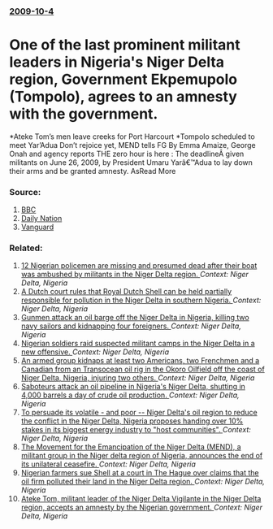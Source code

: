 ### [2009-10-4](/news/2009/10/4/index.md)

#  One of the last prominent militant leaders in Nigeria's Niger Delta region, Government Ekpemupolo (Tompolo), agrees to an amnesty with the government. 

*Ateke Tom&#8217;s men leave creeks for Port Harcourt *Tompolo scheduled to meet Yar&#8217;Adua Don&#8217;t rejoice yet, MEND tells FG By Emma Amaize, George Onah and agency reports THE zero hour is here : The deadlineÂ given militants on June 26, 2009, by President Umaru Yarâ€™Adua to lay down their arms and be granted amnesty. AsRead More


### Source:

1. [BBC](http://news.bbc.co.uk/1/hi/world/africa/8289171.stm)
2. [Daily Nation](http://www.nation.co.ke/News/africa/-/1066/668060/-/1368uhtz/-/)
3. [Vanguard](http://www.vanguardngr.com/2009/10/04/amnesty-deadline-militants-in-last-minute-rush-to-surrender/)

### Related:

1. [12 Nigerian policemen are missing and presumed dead after their boat was ambushed by militants in the Niger Delta region. ](/news/2013/04/7/12-nigerian-policemen-are-missing-and-presumed-dead-after-their-boat-was-ambushed-by-militants-in-the-niger-delta-region.md) _Context: Niger Delta, Nigeria_
2. [A Dutch court rules that Royal Dutch Shell can be held partially responsible for pollution in the Niger Delta in southern Nigeria. ](/news/2013/01/30/a-dutch-court-rules-that-royal-dutch-shell-can-be-held-partially-responsible-for-pollution-in-the-niger-delta-in-southern-nigeria.md) _Context: Niger Delta, Nigeria_
3. [Gunmen attack an oil barge off the Niger Delta in Nigeria, killing two navy sailors and kidnapping four foreigners. ](/news/2012/08/4/gunmen-attack-an-oil-barge-off-the-niger-delta-in-nigeria-killing-two-navy-sailors-and-kidnapping-four-foreigners.md) _Context: Niger Delta, Nigeria_
4. [Nigerian soldiers raid suspected militant camps in the Niger Delta in a new offensive. ](/news/2011/05/12/nigerian-soldiers-raid-suspected-militant-camps-in-the-niger-delta-in-a-new-offensive.md) _Context: Niger Delta, Nigeria_
5. [An armed group kidnaps at least two Americans, two Frenchmen and a Canadian from an Transocean oil rig in the Okoro Oilfield off the coast of Niger Delta, Nigeria, injuring two others. ](/news/2010/11/8/an-armed-group-kidnaps-at-least-two-americans-two-frenchmen-and-a-canadian-from-an-transocean-oil-rig-in-the-okoro-oilfield-off-the-coast-o.md) _Context: Niger Delta, Nigeria_
6. [Saboteurs attack an oil pipeline in Nigeria's Niger Delta, shutting in 4,000 barrels a day of crude oil production. ](/news/2010/10/29/saboteurs-attack-an-oil-pipeline-in-nigeria-s-niger-delta-shutting-in-4-000-barrels-a-day-of-crude-oil-production.md) _Context: Niger Delta, Nigeria_
7. [To persuade its volatile - and poor -- Niger Delta's oil region to reduce the conflict in the Niger Delta, Nigeria proposes handing over 10% stakes in its biggest energy industry to "host communities". ](/news/2010/02/19/to-persuade-its-volatile-a-and-poor-niger-delta-s-oil-region-to-reduce-the-conflict-in-the-niger-delta-nigeria-proposes-handing-over-1.md) _Context: Niger Delta, Nigeria_
8. [The Movement for the Emancipation of the Niger Delta (MEND), a militant group in the Niger delta region of Nigeria, announces the end of its unilateral ceasefire. ](/news/2010/01/31/the-movement-for-the-emancipation-of-the-niger-delta-mend-a-militant-group-in-the-niger-delta-region-of-nigeria-announces-the-end-of-its.md) _Context: Niger Delta, Nigeria_
9. [ Nigerian farmers sue Shell at a court in The Hague over claims that the oil firm polluted their land in the Niger Delta region. ](/news/2009/12/3/nigerian-farmers-sue-shell-at-a-court-in-the-hague-over-claims-that-the-oil-firm-polluted-their-land-in-the-niger-delta-region.md) _Context: Niger Delta, Nigeria_
10. [ Ateke Tom, militant leader of the Niger Delta Vigilante in the Niger Delta region, accepts an amnesty by the Nigerian government. ](/news/2009/10/1/ateke-tom-militant-leader-of-the-niger-delta-vigilante-in-the-niger-delta-region-accepts-an-amnesty-by-the-nigerian-government.md) _Context: Niger Delta, Nigeria_
